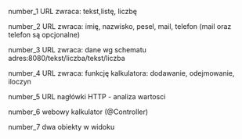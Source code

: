 number_1 URL zwraca: tekst,listę, liczbę

number_2 URL zwraca: imię, nazwisko, pesel, mail, telefon (mail oraz telefon są opcjonalne)

number_3 URL zwraca: dane wg schematu adres:8080/tekst/liczba/tekst/liczba

number_4 URL zwraca: funkcję kalkulatora: dodawanie, odejmowanie, iloczyn 

number_5 URL nagłówki HTTP - analiza wartosci

number_6 webowy kalkulator (@Controller)

number_7 dwa obiekty w widoku
